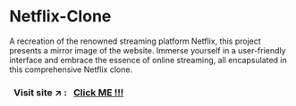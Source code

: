 # Netflix-Clone


A recreation of the renowned streaming platform Netflix, this project presents a mirror image of the website. Immerse yourself in a user-friendly interface and embrace the essence of online streaming, all encapsulated in this comprehensive Netflix clone.

### &nbsp; Visit site :arrow_upper_right: : &nbsp; [Click ME !!!](https://sahil-s-i.github.io/Netflix-Clone/)

